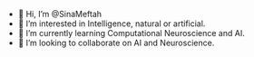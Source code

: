 - 👋 Hi, I’m @SinaMeftah
- 👀 I’m interested in Intelligence, natural or artificial.
- 🌱 I’m currently learning Computational Neuroscience and AI.
- 💞️ I’m looking to collaborate on AI and Neuroscience.

<!---
SinaMeftah/SinaMeftah is a ✨ special ✨ repository because its `README.md` (this file) appears on your GitHub profile.
You can click the Preview link to take a look at your changes.
--->
